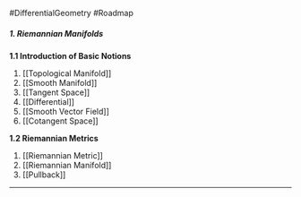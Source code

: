 #DifferentialGeometry #Roadmap 

##### 1. Riemannian Manifolds

**1.1 Introduction of Basic Notions**
1. [[Topological Manifold]]
2. [[Smooth Manifold]]
3. [[Tangent Space]]
4. [[Differential]]
5. [[Smooth Vector Field]]
6. [[Cotangent Space]]

**1.2 Riemannian Metrics**
1. [[Riemannian Metric]]
2. [[Riemannian Manifold]]
3. [[Pullback]]
---